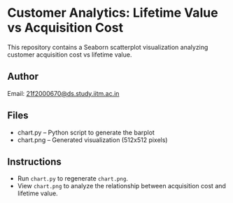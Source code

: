 # Customer Analytics: Lifetime Value vs Acquisition Cost

This repository contains a Seaborn scatterplot visualization analyzing customer acquisition cost vs lifetime value.

## Author
Email: 21f2000670@ds.study.iitm.ac.in

## Files
- chart.py – Python script to generate the barplot
- chart.png – Generated visualization (512x512 pixels)

## Instructions
- Run `chart.py` to regenerate `chart.png`.
- View `chart.png` to analyze the relationship between acquisition cost and lifetime value.
